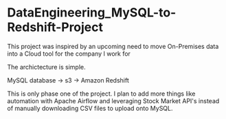 # DataEngineering_MySQL-to-Redshift-Project

This project was inspired by an upcoming need to move On-Premises data into a Cloud tool for the company I work for

The archictecture is simple. 

MySQL database &rarr; s3 &rarr; Amazon Redshift

This is only phase one of the project. I plan to add more things like automation with Apache Airflow and leveraging Stock Market API's instead of manually downloading CSV files to upload onto MySQL.
